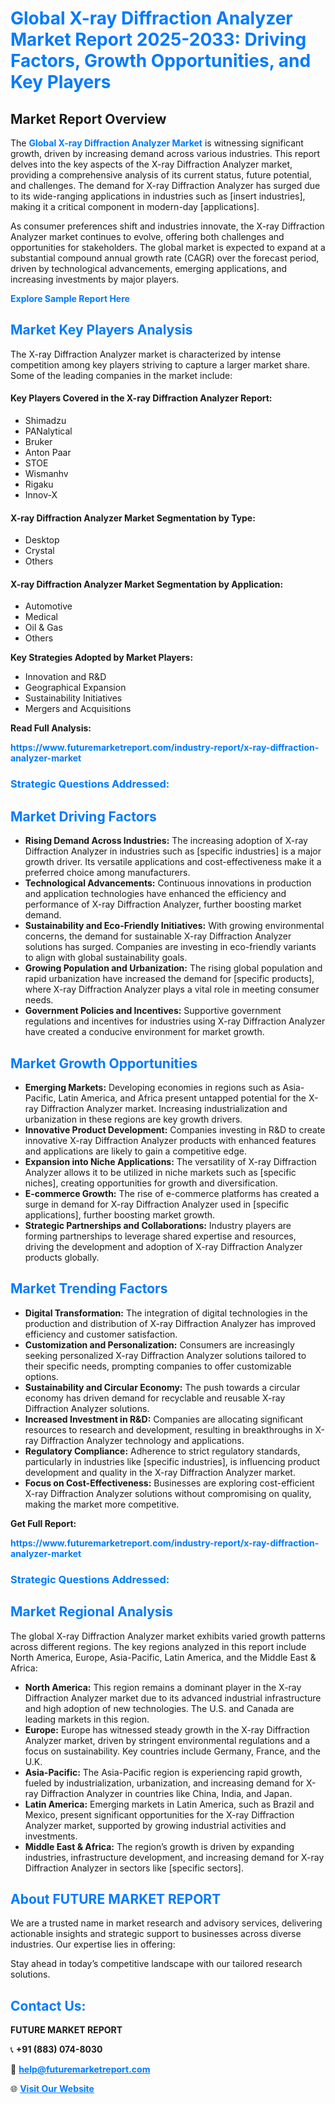 <h1 style="color: #007BFF;">Global X-ray Diffraction Analyzer Market Report 2025-2033: Driving Factors, Growth Opportunities, and Key Players</h1>

<section id="overview">
<h2>Market Report Overview</h2>
<p>The <a href="https://www.futuremarketreport.com/industry-report/x-ray-diffraction-analyzer-market" style="color: #007BFF; text-decoration: none;"><strong>Global X-ray Diffraction Analyzer Market</strong></a> is witnessing significant growth, driven by increasing demand across various industries. This report delves into the key aspects of the X-ray Diffraction Analyzer market, providing a comprehensive analysis of its current status, future potential, and challenges. The demand for X-ray Diffraction Analyzer has surged due to its wide-ranging applications in industries such as [insert industries], making it a critical component in modern-day [applications].</p>
<p>As consumer preferences shift and industries innovate, the X-ray Diffraction Analyzer market continues to evolve, offering both challenges and opportunities for stakeholders. The global market is expected to expand at a substantial compound annual growth rate (CAGR) over the forecast period, driven by technological advancements, emerging applications, and increasing investments by major players.</p>
</section>

<section id="overview">
<p><a href="https://www.futuremarketreport.com/request-sample/reportId=52631" style="color: #007BFF; text-decoration: none;"><strong>Explore Sample Report Here</strong></a></p>
</section>

<section id="key-players">
<h2 style="color: #007BFF;">Market Key Players Analysis</h2>
<p>The X-ray Diffraction Analyzer market is characterized by intense competition among key players striving to capture a larger market share. Some of the leading companies in the market include:</p>
<h4>Key Players Covered in the X-ray Diffraction Analyzer Report:</h4>
<ul><li>Shimadzu</li><li>PANalytical</li><li>Bruker</li><li>Anton Paar</li><li>STOE</li><li>Wismanhv</li><li>Rigaku</li><li>Innov-X</li></ul>
<h4>X-ray Diffraction Analyzer Market Segmentation by Type:</h4>
<ul><li>Desktop</li><li>Crystal</li><li>Others</li></ul>

<h4>X-ray Diffraction Analyzer Market Segmentation by Application:</h4>
<ul><li>Automotive</li><li>Medical</li><li>Oil &amp; Gas</li><li>Others</li></ul>
<p><strong>Key Strategies Adopted by Market Players:</strong></p>
<ul>
<li>Innovation and R&D</li>
<li>Geographical Expansion</li>
<li>Sustainability Initiatives</li>
<li>Mergers and Acquisitions</li>
</ul>
</section>

<section>
<p><strong>Read Full Analysis: </strong></p><a href="https://www.futuremarketreport.com/industry-report/x-ray-diffraction-analyzer-market" style="color: #007BFF; text-decoration: none;"><strong>https://www.futuremarketreport.com/industry-report/x-ray-diffraction-analyzer-market</strong></a>
<h3 style="color: #007BFF;">Strategic Questions Addressed:</h3>
</section>

<section id="driving-factors">
<h2 style="color: #007BFF;">Market Driving Factors</h2>
<ul>
<li><strong>Rising Demand Across Industries:</strong> The increasing adoption of X-ray Diffraction Analyzer in industries such as [specific industries] is a major growth driver. Its versatile applications and cost-effectiveness make it a preferred choice among manufacturers.</li>
<li><strong>Technological Advancements:</strong> Continuous innovations in production and application technologies have enhanced the efficiency and performance of X-ray Diffraction Analyzer, further boosting market demand.</li>
<li><strong>Sustainability and Eco-Friendly Initiatives:</strong> With growing environmental concerns, the demand for sustainable X-ray Diffraction Analyzer solutions has surged. Companies are investing in eco-friendly variants to align with global sustainability goals.</li>
<li><strong>Growing Population and Urbanization:</strong> The rising global population and rapid urbanization have increased the demand for [specific products], where X-ray Diffraction Analyzer plays a vital role in meeting consumer needs.</li>
<li><strong>Government Policies and Incentives:</strong> Supportive government regulations and incentives for industries using X-ray Diffraction Analyzer have created a conducive environment for market growth.</li>
</ul>
</section>

<section id="growth-opportunities">
<h2 style="color: #007BFF;">Market Growth Opportunities</h2>
<ul>
<li><strong>Emerging Markets:</strong> Developing economies in regions such as Asia-Pacific, Latin America, and Africa present untapped potential for the X-ray Diffraction Analyzer market. Increasing industrialization and urbanization in these regions are key growth drivers.</li>
<li><strong>Innovative Product Development:</strong> Companies investing in R&D to create innovative X-ray Diffraction Analyzer products with enhanced features and applications are likely to gain a competitive edge.</li>
<li><strong>Expansion into Niche Applications:</strong> The versatility of X-ray Diffraction Analyzer allows it to be utilized in niche markets such as [specific niches], creating opportunities for growth and diversification.</li>
<li><strong>E-commerce Growth:</strong> The rise of e-commerce platforms has created a surge in demand for X-ray Diffraction Analyzer used in [specific applications], further boosting market growth.</li>
<li><strong>Strategic Partnerships and Collaborations:</strong> Industry players are forming partnerships to leverage shared expertise and resources, driving the development and adoption of X-ray Diffraction Analyzer products globally.</li>
</ul>
</section>

<section id="trending-factors">
<h2 style="color: #007BFF;">Market Trending Factors</h2>
<ul>
<li><strong>Digital Transformation:</strong> The integration of digital technologies in the production and distribution of X-ray Diffraction Analyzer has improved efficiency and customer satisfaction.</li>
<li><strong>Customization and Personalization:</strong> Consumers are increasingly seeking personalized X-ray Diffraction Analyzer solutions tailored to their specific needs, prompting companies to offer customizable options.</li>
<li><strong>Sustainability and Circular Economy:</strong> The push towards a circular economy has driven demand for recyclable and reusable X-ray Diffraction Analyzer solutions.</li>
<li><strong>Increased Investment in R&D:</strong> Companies are allocating significant resources to research and development, resulting in breakthroughs in X-ray Diffraction Analyzer technology and applications.</li>
<li><strong>Regulatory Compliance:</strong> Adherence to strict regulatory standards, particularly in industries like [specific industries], is influencing product development and quality in the X-ray Diffraction Analyzer market.</li>
<li><strong>Focus on Cost-Effectiveness:</strong> Businesses are exploring cost-efficient X-ray Diffraction Analyzer solutions without compromising on quality, making the market more competitive.</li>
</ul>
</section>

<section>
<p><strong>Get Full Report: </strong></p><a href="https://www.futuremarketreport.com/industry-report/x-ray-diffraction-analyzer-market" style="color: #007BFF; text-decoration: none;"><strong>https://www.futuremarketreport.com/industry-report/x-ray-diffraction-analyzer-market</strong></a>
<h3 style="color: #007BFF;">Strategic Questions Addressed:</h3>
</section>


<section id="regional-analysis">
<h2 style="color: #007BFF;">Market Regional Analysis</h2>
<p>The global X-ray Diffraction Analyzer market exhibits varied growth patterns across different regions. The key regions analyzed in this report include North America, Europe, Asia-Pacific, Latin America, and the Middle East & Africa:</p>
<ul>
<li><strong>North America:</strong> This region remains a dominant player in the X-ray Diffraction Analyzer market due to its advanced industrial infrastructure and high adoption of new technologies. The U.S. and Canada are leading markets in this region.</li>
<li><strong>Europe:</strong> Europe has witnessed steady growth in the X-ray Diffraction Analyzer market, driven by stringent environmental regulations and a focus on sustainability. Key countries include Germany, France, and the U.K.</li>
<li><strong>Asia-Pacific:</strong> The Asia-Pacific region is experiencing rapid growth, fueled by industrialization, urbanization, and increasing demand for X-ray Diffraction Analyzer in countries like China, India, and Japan.</li>
<li><strong>Latin America:</strong> Emerging markets in Latin America, such as Brazil and Mexico, present significant opportunities for the X-ray Diffraction Analyzer market, supported by growing industrial activities and investments.</li>
<li><strong>Middle East & Africa:</strong> The region’s growth is driven by expanding industries, infrastructure development, and increasing demand for X-ray Diffraction Analyzer in sectors like [specific sectors].</li>
</ul>
</section>

<footer>
<h2 style="color: #007BFF;">About FUTURE MARKET REPORT</h2>
<p>We are a trusted name in market research and advisory services, delivering actionable insights and strategic support to businesses across diverse industries. Our expertise lies in offering:</p>

<p>Stay ahead in today’s competitive landscape with our tailored research solutions.</p>

<h2 style="color: #007BFF;">Contact Us:</h2>
<p><strong>FUTURE MARKET REPORT</strong></p>
<p>📞 <strong>+91 (883) 074-8030</strong></p>
<p>📧 <strong><a href="mailto:help@futuremarketreport.com" style="color: #007BFF;">help@futuremarketreport.com</a></strong></p>
<p>🌐 <strong><a href="https://www.futuremarketreport.com/" style="color: #007BFF;">Visit Our Website</a></strong></p>
</footer>